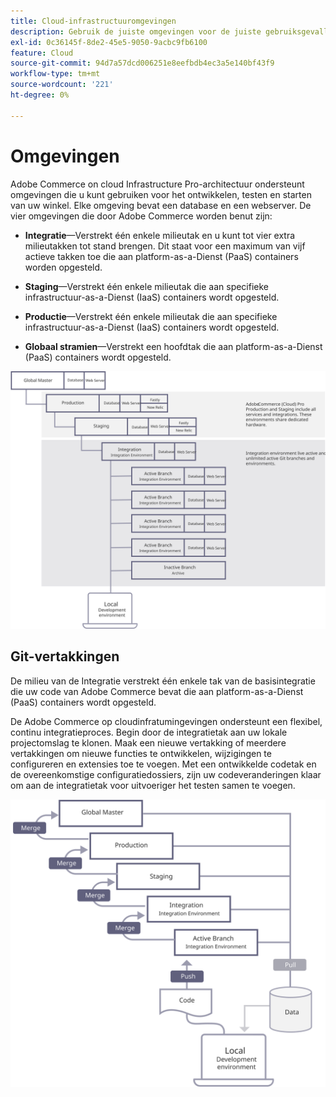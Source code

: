 ```yaml
---
title: Cloud-infrastructuuromgevingen
description: Gebruik de juiste omgevingen voor de juiste gebruiksgevallen.
exl-id: 0c36145f-8de2-45e5-9050-9acbc9fb6100
feature: Cloud
source-git-commit: 94d7a57dcd006251e8eefbdb4ec3a5e140bf43f9
workflow-type: tm+mt
source-wordcount: '221'
ht-degree: 0%

---
```


# Omgevingen

Adobe Commerce on cloud Infrastructure Pro-architectuur ondersteunt omgevingen die u kunt gebruiken voor het ontwikkelen, testen en starten van uw winkel. Elke omgeving bevat een database en een webserver. De vier omgevingen die door Adobe Commerce worden benut zijn:

- **Integratie**—Verstrekt één enkele milieutak en u kunt tot vier extra milieutakken tot stand brengen. Dit staat voor een maximum van vijf actieve takken toe die aan platform-as-a-Dienst (PaaS) containers worden opgesteld.

- **Staging**—Verstrekt één enkele milieutak die aan specifieke infrastructuur-as-a-Dienst (IaaS) containers wordt opgesteld.

- **Productie**—Verstrekt één enkele milieutak die aan specifieke infrastructuur-as-a-Dienst (IaaS) containers wordt opgesteld.

- **Globaal stramien**—Verstrekt een hoofdtak die aan platform-as-a-Dienst (PaaS) containers wordt opgesteld.

![Diagram van de relatie tussen Adobe Commerce-cloudomgevingen](../../../assets/playbooks/environment-diagram.svg)

## Git-vertakkingen

De milieu van de Integratie verstrekt één enkele tak van de basisintegratie die uw code van Adobe Commerce bevat die aan platform-as-a-Dienst (PaaS) containers wordt opgesteld.

De Adobe Commerce op cloudinfratumingevingen ondersteunt een flexibel, continu integratieproces. Begin door de integratietak aan uw lokale projectomslag te klonen. Maak een nieuwe vertakking of meerdere vertakkingen om nieuwe functies te ontwikkelen, wijzigingen te configureren en extensies toe te voegen. Met een ontwikkelde codetak en de overeenkomstige configuratiedossiers, zijn uw codeveranderingen klaar om aan de integratietak voor uitvoeriger het testen samen te voegen.

![Diagram van de vertakkingsstrategie op basis van git voor Adobe Commerce-cloudomgevingen](../../../assets/playbooks/branching-diagram.svg)
